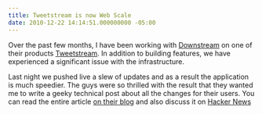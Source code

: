 ```yaml
---
title: Tweetstream is now Web Scale
date: 2010-12-22 14:14:51.000000000 -05:00
---
```

Over the past few months, I have been working with [Downstream](http://downstreamapp.com) on one of their products [Tweetstream](http://tweetstreamapp.com). In addition to building features, we have experienced a significant issue with the infrastructure.

Last night we pushed live a slew of updates and as a result the application is much speedier. The guys were so thrilled with the result that they wanted me to write a geeky technical post about all the changes for their users. You can read the entire article [on their blog](http://blog.downstreamapp.com/post/2418156381/tweetstream-is-now-web-scale) and also discuss it on [Hacker News](http://news.ycombinator.com/item?id=2032126)

